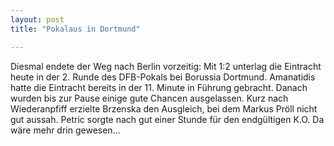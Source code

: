 ```yaml
---
layout: post
title: "Pokalaus in Dortmund"

---
```


Diesmal endete der Weg nach Berlin vorzeitig: Mit 1:2 unterlag die Eintracht heute in der 2. Runde des DFB-Pokals bei Borussia Dortmund. Amanatidis hatte die Eintracht bereits in der 11. Minute in Führung gebracht. Danach wurden bis zur Pause einige gute Chancen ausgelassen. Kurz nach Wiederanpfiff erzielte Brzenska den Ausgleich, bei dem Markus Pröll nicht gut aussah. Petric sorgte nach gut einer Stunde für den endgültigen K.O. Da wäre mehr drin gewesen...


